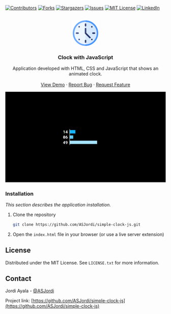 <a name="readme-top"></a>

[![Contributors][contributors-shield]][contributors-url]
[![Forks][forks-shield]][forks-url]
[![Stargazers][stars-shield]][stars-url]
[![Issues][issues-shield]][issues-url]
[![MIT License][license-shield]][license-url]
[![LinkedIn][linkedin-shield]][linkedin-url]

<!-- PROJECT LOGO -->
<br />
<div align="center">
  <a href="https://github.com/ASJordi/simple-clock-js">
    <img src="images/icon.png" alt="Logo" width="80" height="80">
  </a>

  <h3 align="center">Clock with JavaScript</h3>

  <p align="center">
    Application developed with HTML, CSS and JavaScript that shows an animated clock.
    <br />
    <br />
    <a href="https://asjordi.github.io/simple-clock-js">View Demo</a>
    ·
    <a href="https://github.com/ASJordi/simple-clock-js/issues">Report Bug</a>
    ·
    <a href="https://github.com/ASJordi/simple-clock-js/issues">Request Feature</a>
  </p>
</div>

[![Product Name Screen Shot][product-screenshot]](https://asjordi.github.io/simple-clock-js)

### Installation

_This section describes the application installation._

1. Clone the repository
   ```sh
   git clone https://github.com/ASJordi/simple-clock-js.git
   ```
2. Open the ```index.html``` file in your browser (or use a live server extension)

<!-- LICENSE -->
## License

Distributed under the MIT License. See `LICENSE.txt` for more information.

<!-- CONTACT -->
## Contact

Jordi Ayala - [@ASJordi](https://twitter.com/ASJordi)

Project link: [https://github.com/ASJordi/simple-clock-js](https://github.com/ASJordi/simple-clock-js)

[contributors-shield]: https://img.shields.io/github/contributors/ASJordi/simple-clock-js.svg?style=for-the-badge
[contributors-url]: https://github.com/ASJordi/simple-clock-js/graphs/contributors
[forks-shield]: https://img.shields.io/github/forks/ASJordi/simple-clock-js.svg?style=for-the-badge
[forks-url]: https://github.com/ASJordi/simple-clock-js/network/members
[stars-shield]: https://img.shields.io/github/stars/ASJordi/simple-clock-js.svg?style=for-the-badge
[stars-url]: https://github.com/ASJordi/simple-clock-js/stargazers
[issues-shield]: https://img.shields.io/github/issues/ASJordi/simple-clock-js.svg?style=for-the-badge
[issues-url]: https://github.com/ASJordi/simple-clock-js/issues
[license-shield]: https://img.shields.io/github/license/ASJordi/simple-clock-js.svg?style=for-the-badge
[license-url]: https://github.com/ASJordi/simple-clock-js/blob/master/LICENSE.txt
[linkedin-shield]: https://img.shields.io/badge/-LinkedIn-black.svg?style=for-the-badge&logo=linkedin&colorB=555
[linkedin-url]: https://linkedin.com/in/ASJordi
[product-screenshot]: images/screenshot.png